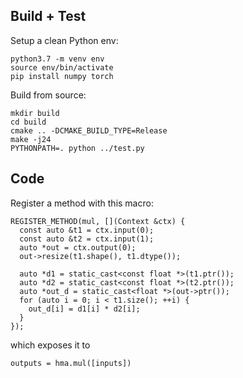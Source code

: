 ## Build + Test

Setup a clean Python env:

```
python3.7 -m venv env
source env/bin/activate
pip install numpy torch
```

Build from source:

```
mkdir build
cd build
cmake .. -DCMAKE_BUILD_TYPE=Release
make -j24
PYTHONPATH=. python ../test.py
```

## Code

Register a method with this macro:

```
REGISTER_METHOD(mul, [](Context &ctx) {
  const auto &t1 = ctx.input(0);
  const auto &t2 = ctx.input(1);
  auto *out = ctx.output(0);
  out->resize(t1.shape(), t1.dtype());

  auto *d1 = static_cast<const float *>(t1.ptr());
  auto *d2 = static_cast<const float *>(t2.ptr());
  auto *out_d = static_cast<float *>(out->ptr());
  for (auto i = 0; i < t1.size(); ++i) {
    out_d[i] = d1[i] * d2[i];
  }
});
```

which exposes it to

```
outputs = hma.mul([inputs])
```
